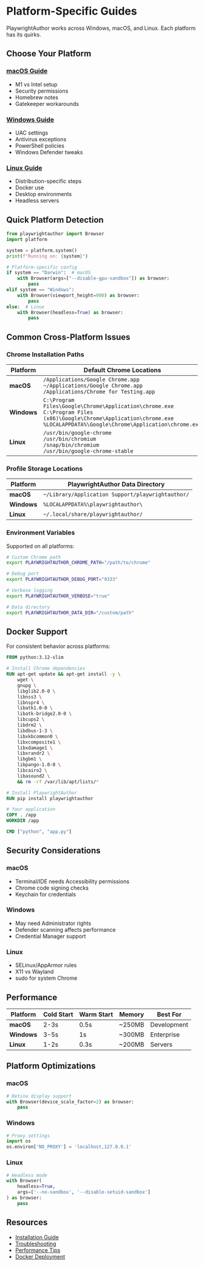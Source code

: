 # Platform-Specific Guides

PlaywrightAuthor works across Windows, macOS, and Linux. Each platform has its quirks.

## Choose Your Platform

### [macOS Guide](macos.md)
- M1 vs Intel setup
- Security permissions
- Homebrew notes
- Gatekeeper workarounds

### [Windows Guide](windows.md)
- UAC settings
- Antivirus exceptions
- PowerShell policies
- Windows Defender tweaks

### [Linux Guide](linux.md)
- Distribution-specific steps
- Docker use
- Desktop environments
- Headless servers

## Quick Platform Detection

```python
from playwrightauthor import Browser
import platform

system = platform.system()
print(f"Running on: {system}")

# Platform-specific config
if system == "Darwin":  # macOS
    with Browser(args=["--disable-gpu-sandbox"]) as browser:
        pass
elif system == "Windows":
    with Browser(viewport_height=900) as browser:
        pass
else:  # Linux
    with Browser(headless=True) as browser:
        pass
```

## Common Cross-Platform Issues

### Chrome Installation Paths

| Platform | Default Chrome Locations |
|----------|-------------------------|
| **macOS** | `/Applications/Google Chrome.app`<br>`~/Applications/Google Chrome.app`<br>`/Applications/Chrome for Testing.app` |
| **Windows** | `C:\Program Files\Google\Chrome\Application\chrome.exe`<br>`C:\Program Files (x86)\Google\Chrome\Application\chrome.exe`<br>`%LOCALAPPDATA%\Google\Chrome\Application\chrome.exe` |
| **Linux** | `/usr/bin/google-chrome`<br>`/usr/bin/chromium`<br>`/snap/bin/chromium`<br>`/usr/bin/google-chrome-stable` |

### Profile Storage Locations

| Platform | PlaywrightAuthor Data Directory |
|----------|--------------------------------|
| **macOS** | `~/Library/Application Support/playwrightauthor/` |
| **Windows** | `%LOCALAPPDATA%\playwrightauthor\` |
| **Linux** | `~/.local/share/playwrightauthor/` |

### Environment Variables

Supported on all platforms:

```bash
# Custom Chrome path
export PLAYWRIGHTAUTHOR_CHROME_PATH="/path/to/chrome"

# Debug port
export PLAYWRIGHTAUTHOR_DEBUG_PORT="9333"

# Verbose logging
export PLAYWRIGHTAUTHOR_VERBOSE="true"

# Data directory
export PLAYWRIGHTAUTHOR_DATA_DIR="/custom/path"
```

## Docker Support

For consistent behavior across platforms:

```dockerfile
FROM python:3.12-slim

# Install Chrome dependencies
RUN apt-get update && apt-get install -y \
    wget \
    gnupg \
    libglib2.0-0 \
    libnss3 \
    libnspr4 \
    libatk1.0-0 \
    libatk-bridge2.0-0 \
    libcups2 \
    libdrm2 \
    libdbus-1-3 \
    libxkbcommon0 \
    libxcomposite1 \
    libxdamage1 \
    libxrandr2 \
    libgbm1 \
    libpango-1.0-0 \
    libcairo2 \
    libasound2 \
    && rm -rf /var/lib/apt/lists/*

# Install PlaywrightAuthor
RUN pip install playwrightauthor

# Your application
COPY . /app
WORKDIR /app

CMD ["python", "app.py"]
```

## Security Considerations

### macOS
- Terminal/IDE needs Accessibility permissions
- Chrome code signing checks
- Keychain for credentials

### Windows
- May need Administrator rights
- Defender scanning affects performance
- Credential Manager support

### Linux
- SELinux/AppArmor rules
- X11 vs Wayland
- sudo for system Chrome

## Performance

| Platform | Cold Start | Warm Start | Memory | Best For |
|----------|------------|------------|--------|----------|
| **macOS** | 2-3s | 0.5s | ~250MB | Development |
| **Windows** | 3-5s | 1s | ~300MB | Enterprise |
| **Linux** | 1-2s | 0.3s | ~200MB | Servers |

## Platform Optimizations

### macOS
```python
# Retina display support
with Browser(device_scale_factor=2) as browser:
    pass
```

### Windows
```python
# Proxy settings
import os
os.environ['NO_PROXY'] = 'localhost,127.0.0.1'
```

### Linux
```python
# Headless mode
with Browser(
    headless=True,
    args=['--no-sandbox', '--disable-setuid-sandbox']
) as browser:
    pass
```

## Resources

- [Installation Guide](../installation.md)
- [Troubleshooting](../auth/troubleshooting.md)
- [Performance Tips](../performance/optimization.md)
- [Docker Deployment](../deployment/docker.md)
